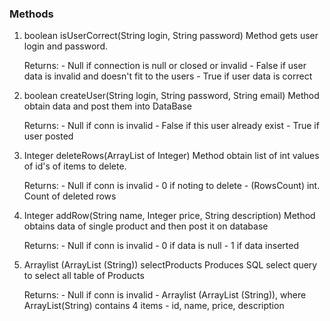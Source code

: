 ### Methods

1. boolean isUserCorrect(String login, String password) 
    Method gets user login and password.

    Returns: 
        - Null if connection is null or closed or invalid
        - False if user data is invalid and doesn't fit to the users
        - True if user data is correct

2. boolean createUser(String login, String password, String email)
    Method obtain data and post them into DataBase

    Returns:
        - Null if conn is invalid
        - False if this user already exist
        - True if user posted

3. Integer deleteRows(ArrayList of Integer)
    Method obtain list of int values of id's of items to delete.

    Returns: 
        - Null if conn is invalid
        - 0 if noting to delete
        - (RowsCount) int. Count of deleted rows

4. Integer addRow(String name, Integer price, String description)
    Method obtains data of single product and then post it on database

    Returns:
        - Null if conn is invalid
        - 0 if data is null
        - 1 if data inserted

5. Arraylist (ArrayList (String)) selectProducts
    Produces SQL select query to select all table of Products

    Returns:
        - Null if conn is invalid
        - Arraylist (ArrayList (String)), where ArrayList(String) contains 4 items - id, name, price, description